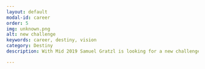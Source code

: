 ```yaml
---
layout: default
modal-id: career
order: 5
img: unknown.png
alt: new challenge
keywords: career, destiny, vision
category: Destiny
description: With Mid 2019 Samuel Gratzl is looking for a new challenge in his life. Possible directions include a research career, an industry developer for a medium or big IT company, na industry researcher, teaching, consulting, &hellip; Please use the contact form below in case you have ideas or offers.

---
```


